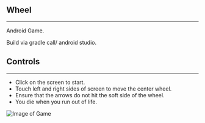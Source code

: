## Wheel
---------

Android Game.

Build via gradle call/ android studio.

## Controls
-----------

* Click on the screen to start.
* Touch left and right sides of screen to move the center wheel.
* Ensure that the arrows do not hit the soft side of the wheel.
* You die when you run out of life.

![Image of Game](https://thumbs.gfycat.com/HideousLastCirriped-size_restricted.gif)
